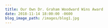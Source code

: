 ```yaml
---
title: Our Own Dr. Graham Woodward Wins Award
date: 2018-11-14 18:00:00 -0600
blog_image_path: /images/blog1.jpg
---
```

